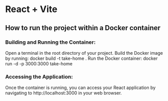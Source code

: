 # React + Vite

## How to run the project within a Docker container

### Building and Running the Container:

Open a terminal in the root directory of your project.
Build the Docker image by running: docker build -t take-home .
Run the Docker container: docker run -d -p 3000:3000 take-home

### Accessing the Application:

Once the container is running, you can access your React application by navigating to http://localhost:3000 in your web browser.
